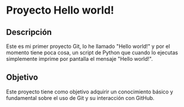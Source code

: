 # Proyecto Hello world!

## Descripción
Este es mi primer proyecto Git, lo he llamado "Hello world!" y por el momento tiene poca cosa, un script de Python que cuando lo ejecutas simplemente imprime por pantalla el mensaje "Hello world!".

## Objetivo
Este proyecto tiene como objetivo adquirir un conocimiento básico y fundamental sobre el uso de Git y su interacción con GitHub.
